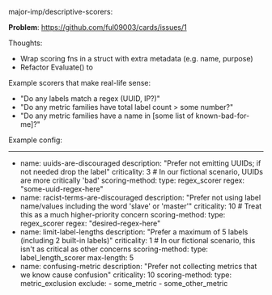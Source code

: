 major-imp/descriptive-scorers:

**Problem**: https://github.com/ful09003/cards/issues/1

Thoughts:
  - Wrap scoring fns in a struct with extra metadata (e.g. name, purpose)
  - Refactor Evaluate() to 


Example scorers that make real-life sense:
- "Do any labels match a regex (UUID, IP?)"
- "Do any metric families have total label count > some number?"
- "Do any metric families have a name in [some list of known-bad-for-me]?"

Example config:

---
- name: uuids-are-discouraged
  description: "Prefer not emitting UUIDs; if not needed drop the label"
  criticality: 3 # In our fictional scenario, UUIDs are more critically 'bad'
  scoring-method:
    type: regex_scorer
    regex: "some-uuid-regex-here"
- name: racist-terms-are-discouraged
  description: "Prefer not using label name/values including the word 'slave' or 'master'"
  criticality: 10 # Treat this as a much higher-priority concern
  scoring-method:
    type: regex_scorer
    regex: "desired-regex-here"
- name: limit-label-lengths
  description: "Prefer a maximum of 5 labels (including 2 built-in labels)"
  criticality: 1 # In our fictional scenario, this isn't as critical as other concerns
  scoring-method:
    type: label_length_scorer
    max-length: 5
- name: confusing-metric
  description: "Prefer not collecting metrics that we know cause confusion"
  criticality: 10
  scoring-method:
    type: metric_exclusion
    exclude:
      - some_metric
      - some_other_metric